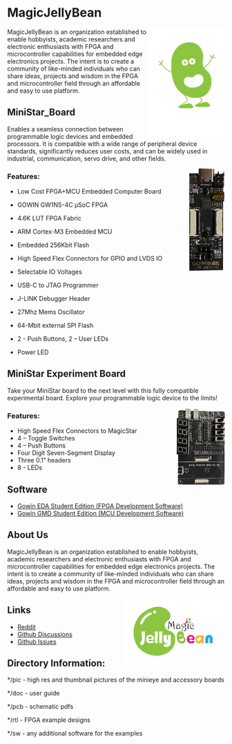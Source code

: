 # MagicJellyBean

<img src="pic/MJB_mini_256.jpg" align="right">

MagicJellyBean is an organization established to enable hobbyists, academic researchers and electronic enthusiasts with FPGA and microcontroller capabilities for embedded edge electronics projects. The intent is to create a community of like-minded individuals who can share ideas, projects and wisdom in the FPGA and microcontroller field through an affordable and easy to use platform.

## MiniStar_Board

Enables a seamless connection between programmable logic devices and embedded processors. It is compatible with a wide range of peripheral device standards, significantly reduces user costs, and can be widely used in industrial, communication, servo drive, and other fields.


<img src="pic/MiniStar_board_thumbnail.jpg" align="right">

### Features:

* Low Cost FPGA+MCU Embedded Computer Board

* GOWIN GW1NS-4C µSoC FPGA

* 4.6K LUT FPGA Fabric

* ARM Cortex-M3 Embedded MCU

* Embedded 256Kbit Flash

* High Speed Flex Connectors for GPIO and LVDS IO

* Selectable IO Voltages

* USB-C to JTAG Programmer

* J-LINK Debugger Header

* 27Mhz Mems Oscillator

* 64-Mbit external SPI Flash

* 2 - Push Buttons, 2 – User LEDs

* Power LED

## MiniStar Experiment Board

Take your MiniStar board to the next level with this fully compatible experimental board. Explore your programmable logic device to the limits!


<img src="pic/MiniStar_experiment_carrier_thumbnail.jpg" align="right">


### Features:

* High Speed Flex Connectors to MagicStar
* 4 – Toggle Switches
* 4 – Push Buttons
* Four Digit Seven-Segment Display
* Three 0.1” headers
* 8 - LEDs

## Software

* [Gowin EDA Student Edition (FPGA Development Software)](https://drive.google.com/drive/folders/1lCN5LGNrJmQov_gWzd2o9VdP-WFYjeam?usp=sharing)
* [Gowin GMD Student Edition (MCU Development Software)](https://drive.google.com/drive/folders/1DBQXg3YYJZKCnIAQ5HK-k8dYCcSMy6vi?usp=sharing)





## About Us

MagicJellyBean is an organization established to enable hobbyists, academic researchers and electronic enthusiasts with FPGA and microcontroller capabilities for embedded edge electronics projects. The intent is to create a community of like-minded individuals who can share ideas, projects and wisdom in the FPGA and microcontroller field through an affordable and easy to use platform.

<img src="pic/logo_thumbnail.jpg" align="right">

## Links

* [Reddit](https://www.reddit.com/r/magicjellybeanfpga/)
* [Github Discussions](https://github.com/magicjellybeanfpga/MiniStar/discussions)
* [Github Issues](https://github.com/magicjellybeanfpga/MiniStar/issues/)







## Directory Information:

*/pic - high res and thumbnail pictures of the minieye and accessory boards

*/doc - user guide 

*/pcb - schematic pdfs

*/rtl - FPGA example designs

*/sw - any additional software for the examples
 




